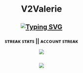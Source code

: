 <h1 align="center">V2Valerie</h1>

<h2 align="center">
    <a href="https://git.io/typing-svg"><img src="https://readme-typing-svg.demolab.com?font=Fira+Code&size=17&pause=1000&width=900&lines=Success+is+not+final%2C+failure+is+not+fatal%3A+It+is+the+courage+to+continue+that+counts" alt="Typing SVG" /></a>
</h2>

<!-- Streak stats -->
<h3 align="center">
    <p> ꜱᴛʀᴇᴀᴋ ꜱᴛᴀᴛꜱ || ᴀᴄᴄᴏᴜɴᴛ ꜱᴛʀᴇᴀᴋ </p> 
    <img align="center" src="https://streak-stats.demolab.com?user=V2Valerie&theme=transparent&hide_border=true&mode=weekly&card_width=800" />
    <p>
</h3>

<h2 align="center">
    <a href="https://wigle.net">
<img border="0" src="https://wigle.net/bi/SvfcMkNO4ZWA9rEqpNXgdA.png">
</a> 
</h2>
